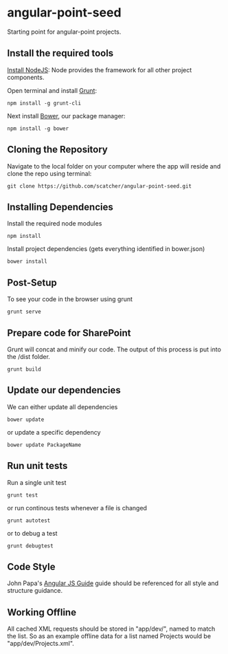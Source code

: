 angular-point-seed
==================

Starting point for angular-point projects.


Install the required tools
---------
[Install NodeJS](http://nodejs.org/): 
Node provides the framework for all other project components.

Open terminal and install [Grunt](http://gruntjs.com/):

    npm install -g grunt-cli
Next install [Bower](http://bower.io/), our package manager:

    npm install -g bower

Cloning the Repository
---------
Navigate to the local folder on your computer where the app will reside and clone the repo using terminal:

    git clone https://github.com/scatcher/angular-point-seed.git

Installing Dependencies
---------
Install the required node modules

    npm install

Install project dependencies (gets everything identified in bower.json)

    bower install

Post-Setup
---------
To see your code in the browser using grunt

    grunt serve
    
Prepare code for SharePoint
---------
Grunt will concat and minify our code.  The output of this process is put into the /dist folder.

    grunt build


Update our dependencies
---------
We can either update all dependencies

    bower update
    
or update a specific dependency

    bower update PackageName
    

Run unit tests
---------
Run a single unit test

    grunt test
       
or run continous tests whenever a file is changed

    grunt autotest
    
or to debug a test

    grunt debugtest
    
      
Code Style
---------
John Papa's [Angular JS Guide](https://github.com/johnpapa/angularjs-styleguide) guide should be referenced for all
style and structure guidance.


Working Offline
---------
 All cached XML requests should be stored in "app/dev/", named to match the list.  So as an example offline data
 for a list named Projects would be "app/dev/Projects.xml".
    
    
    
